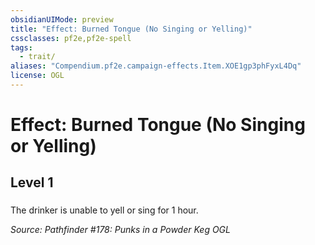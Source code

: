 ```yaml
---
obsidianUIMode: preview
title: "Effect: Burned Tongue (No Singing or Yelling)"
cssclasses: pf2e,pf2e-spell
tags:
  - trait/
aliases: "Compendium.pf2e.campaign-effects.Item.XOE1gp3phFyxL4Dq"
license: OGL
---
```

# Effect: Burned Tongue (No Singing or Yelling)
## Level 1
### 






The drinker is unable to yell or sing for 1 hour.

*Source: Pathfinder #178: Punks in a Powder Keg*
*OGL*